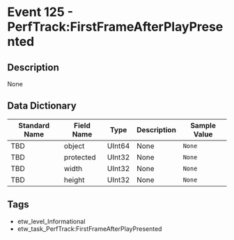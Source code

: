 # Event 125 - PerfTrack:FirstFrameAfterPlayPresented

## Description
None

## Data Dictionary
|Standard Name|Field Name|Type|Description|Sample Value|
|---|---|---|---|---|
|TBD|object|UInt64|None|`None`|
|TBD|protected|UInt32|None|`None`|
|TBD|width|UInt32|None|`None`|
|TBD|height|UInt32|None|`None`|

## Tags
* etw_level_Informational
* etw_task_PerfTrack:FirstFrameAfterPlayPresented